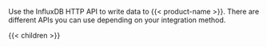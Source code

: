 Use the InfluxDB HTTP API to write data to {{< product-name >}}.
There are different APIs you can use depending on your integration method.

{{< children >}}
